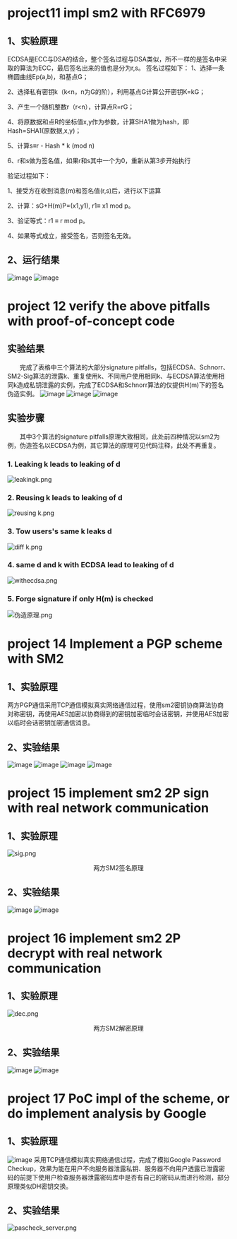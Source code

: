# project11 impl sm2 with RFC6979
## 1、实验原理
  ECDSA是ECC与DSA的结合，整个签名过程与DSA类似，所不一样的是签名中采取的算法为ECC，最后签名出来的值也是分为r,s。
签名过程如下：
1、选择一条椭圆曲线Ep(a,b)，和基点G；

2、选择私有密钥k（k<n，n为G的阶），利用基点G计算公开密钥K=kG；

3、产生一个随机整数r（r<n），计算点R=rG；

4、将原数据和点R的坐标值x,y作为参数，计算SHA1做为hash，即Hash=SHA1(原数据,x,y)；

5、计算s≡r - Hash * k (mod n)

6、r和s做为签名值，如果r和s其中一个为0，重新从第3步开始执行

验证过程如下：

1、接受方在收到消息(m)和签名值(r,s)后，进行以下运算

2、计算：sG+H(m)P=(x1,y1), r1≡ x1 mod p。

3、验证等式：r1 ≡ r mod p。

4、如果等式成立，接受签名，否则签名无效。
## 2、运行结果
![image](https://github.com/lumgroup34num1/SM2include11-17/assets/129478488/552d778b-2ec4-42fd-a013-229a09e4de1b)
![image](https://github.com/lumgroup34num1/SM2include11-17/assets/129478488/6aeca06a-c309-458d-9211-1cc62c303965)
# project 12 verify the above pitfalls with proof-of-concept code
## 实验结果
    
&emsp;&emsp;完成了表格中三个算法的大部分signature pitfalls，包括ECDSA、Schnorr、SM2-Sig算法的泄露k、重复使用k、不同用户使用相同k、与ECDSA算法使用相同k造成私钥泄露的实例，完成了ECDSA和Schnorr算法的仅提供H(m)下的签名伪造实例。
![image](https://github.com/lumgroup34num1/SM2include11-17/assets/129478488/7e38d7d2-3605-4af7-b2bc-8786b9230a0a)
![image](https://github.com/lumgroup34num1/SM2include11-17/assets/129478488/97933815-8f55-4197-a249-c3ff27c50d96)
![image](https://github.com/lumgroup34num1/SM2include11-17/assets/129478488/34aca231-c2f3-46c3-ae02-b43b3baead25)

## 实验步骤

&emsp;&emsp;其中3个算法的signature pitfalls原理大致相同，此处前四种情况以sm2为例，伪造签名以ECDSA为例，其它算法的原理可见代码注释，此处不再重复。

### 1. Leaking k leads to leaking of d

![leakingk.png](https://s2.loli.net/2022/07/27/v3cOR4KTup8jtwB.png)

### 2. Reusing k leads to leaking of d

![reusing k.png](https://s2.loli.net/2022/07/27/RZWp81JgKueoIbw.png)

### 3. Tow users's same k leaks d

![diff k.png](https://s2.loli.net/2022/07/27/Dfg2NPBRYMCA8ZV.png)

### 4. same d and k with ECDSA lead to leaking of d

![withecdsa.png](https://s2.loli.net/2022/07/27/TD53pxFdywRI9oM.png)

### 5. Forge signature if only H(m) is checked

![伪造原理.png](https://s2.loli.net/2022/07/27/LWVSTnaitY2jskC.png)




# project 14 Implement a PGP scheme with SM2
## 1、实验原理
两方PGP通信采用TCP通信模拟真实网络通信过程，使用sm2密钥协商算法协商对称密钥，再使用AES加密以协商得到的密钥加密临时会话密钥，并使用AES加密以临时会话密钥加密通信消息。
## 2、实验结果
![image](https://github.com/lumgroup34num1/SM2include11-17/assets/129478488/8733a5d6-441a-4ecb-adf7-0a1ff76442e8)
![image](https://github.com/lumgroup34num1/SM2include11-17/assets/129478488/b0589df7-5362-4644-86ce-4e9ec09ed7e8)
![image](https://github.com/lumgroup34num1/SM2include11-17/assets/129478488/63208b8e-95f8-4244-93d5-9836c0ae7ae5)
![image](https://github.com/lumgroup34num1/SM2include11-17/assets/129478488/8a7c4958-5243-4aa1-b84b-cb172498c8a7)
# project 15 implement sm2 2P sign with real network communication
## 1、实验原理
![sig.png](https://s2.loli.net/2022/07/28/quDUW4d1tXr2ayM.png)
<p align="center">两方SM2签名原理</p>

## 2、实验结果
![image](https://github.com/lumgroup34num1/SM2include11-17/assets/129478488/4e09d4ae-a030-43d5-8634-4541938b0bc8)
![image](https://github.com/lumgroup34num1/SM2include11-17/assets/129478488/cc8d31a8-5755-4e0d-b6c6-da12c4543367)

# project 16 implement sm2 2P decrypt with real network communication
## 1、实验原理
![dec.png](https://s2.loli.net/2022/07/28/IH1CRJBVi74xZ2n.png)
<p align="center">两方SM2解密原理</p>

## 2、实验结果
![image](https://github.com/lumgroup34num1/SM2include11-17/assets/129478488/9cedb6f0-ae3e-4935-9bc3-d6a83c0694be)
![image](https://github.com/lumgroup34num1/SM2include11-17/assets/129478488/9b608455-d909-4645-af27-96aedf836d84)

# project 17  PoC impl of the scheme, or do implement analysis by Google
## 1、实验原理
![image](https://github.com/lumgroup34num1/SM2include11-17/assets/129478488/eac60fb2-200b-4cc5-897f-9a2e750f17dd)
采用TCP通信模拟真实网络通信过程，完成了模拟Google Password Checkup，效果为能在用户不向服务器泄露私钥、服务器不向用户透露已泄露密码的前提下使用户检查服务器泄露密码库中是否有自己的密码从而进行检测，部分原理类似DH密钥交换。
## 2、实验结果
![pascheck_server.png](https://s2.loli.net/2022/07/30/ELncHd4DyKXPuQf.png)


